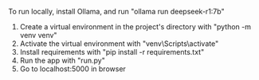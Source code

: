 To run locally, install Ollama, and run "ollama run deepseek-r1:7b"

1. Create a virtual environment in the project's directory with "python -m venv venv"
2. Activate the virtual environment with "venv\Scripts\activate"
3. Install requirements with "pip install -r requirements.txt"
4. Run the app with "run.py"
5. Go to localhost:5000 in browser 
